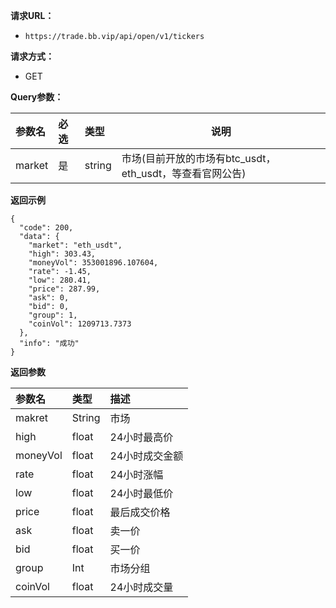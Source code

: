 
**请求URL：** 
- ` https://trade.bb.vip/api/open/v1/tickers `
  
**请求方式：**
- GET 

**Query参数：** 

|参数名|必选|类型|说明|
|:----    |:---|:----- |-----   |
|market |  是  |    string   |    市场(目前开放的市场有btc_usdt，eth_usdt，等查看官网公告)   |


**返回示例**

``` 
{
  "code": 200,
  "data": {
    "market": "eth_usdt",
    "high": 303.43,
    "moneyVol": 353001896.107604,
    "rate": -1.45,
    "low": 280.41,
    "price": 287.99,
    "ask": 0,
    "bid": 0,
    "group": 1,
    "coinVol": 1209713.7373
  },
  "info": "成功"
}

```

**返回参数**

| 参数名          | 类型   | 描述   |
| :----------- |  :--- | :--- |
| makret | String     | 市场 |
| high | float     | 24小时最高价 |
| moneyVol | float     | 24小时成交金额 |
| rate | float     | 24小时涨幅 |
| low | float     | 24小时最低价 |
| price | float     | 最后成交价格 |
| ask | float     | 卖一价 |
| bid |  float     | 买一价 |
| group | Int     | 市场分组 |
| coinVol | float     | 24小时成交量 |